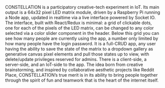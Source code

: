 CONSTELLATION is a participatory creative-tech experiment in IoT. Its main output is a 64x32 pixel LED matrix module, driven by a Raspberry Pi running a Node app, updated in realtime via a live interface powered by Socket IO. The interface, built with React/Redux is minimal: a grid of clickable dots, one for each of the pixels of the LED matrix, can be changed to any color selected via a color slider component in the header. Below this grid you can see how many people are currently using the app, a number only limited by how many people have the login password. It is a full-CRUD app, any user having the ability to save the state of the matrix to a dropdown gallery as generative canvas pixel elements and pull those states up to view, with delete/update privileges reserved for admins. There is a client-side, a server-side, and an IoT-side to the app. The idea born from creative brainstorming, and inspired by collaborative aesthetic projects like Reddit Place, CONSTELLATION’s true merit is in its ability to bring people together through the spirit of fun and teamwork that is the heart of the internet itself.
